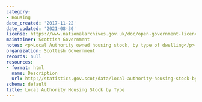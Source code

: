 ```yaml
---
category:
- Housing
date_created: '2017-11-22'
date_updated: '2021-08-30'
license: https://www.nationalarchives.gov.uk/doc/open-government-licence/version/3/
maintainer: Scottish Government
notes: <p>Local Authority owned housing stock, by type of dwelling</p>
organization: Scottish Government
records: null
resources:
- format: html
  name: Description
  url: http://statistics.gov.scot/data/local-authority-housing-stock-by-type
schema: default
title: Local Authority Housing Stock by Type
---
```

